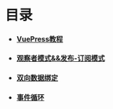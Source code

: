 # 目录

- #### [VuePress教程](/Learning/vuepress.html)
- #### [观察者模式&&发布-订阅模式](/Learning/publish.html)
- #### [双向数据绑定](/Learning/bind.html)
- #### [事件循环](/Learning/loop.html)
